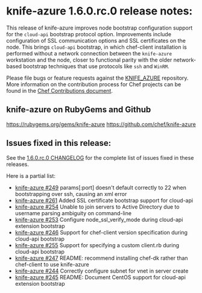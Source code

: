 <!---
This file is reset every time a new release is done. The contents of this file are for the currently unreleased version.

Example Note:

## Example Heading
Details about the thing that changed that needs to get included in the Release Notes in markdown.
-->

# knife-azure 1.6.0.rc.0 release notes:
This release of knife-azure improves node bootstrap configuration
support for the `cloud-api` bootstrap protocol option. Improvements include configuration of SSL
communication options and SSL certificates on the node. This brings
`cloud-api` bootstrap, in which chef-client installation is performed
without a network connection between the `knife-azure` workstation and
the node, closer to functional parity with the older
network-based bootstrap techniques that use protocols like `ssh` and `WinRM`.

Please file bugs or feature requests against the [KNIFE_AZURE](https://github.com/chef/knife-azure/issues) repository.
More information on the contribution process for Chef projects can be found in the [Chef Contributions document](https://docs.chef.io/community_contributions.html).

## knife-azure on RubyGems and Github
https://rubygems.org/gems/knife-azure
https://github.com/chef/knife-azure

## Issues fixed in this release:

See the [1.6.0.rc.0 CHANGELOG](https://github.com/chef/knife-azure/blob/1.6.0.rc.0/CHANGELOG.md)
for the complete list of issues fixed in these releases.

Here is a partial list:

* [knife-azure #249](https://github.com/chef/knife-azure/issues/249) params[:port] doesn't default correctly to 22 when bootstrapping over ssh, causing an xml error
* [knife-azure #261](https://github.com/chef/knife-azure/pull/261) Added SSL certificate bootstrap support for cloud-api
* [knife-azure #254](https://github.com/chef/knife-azure/issues/254) Unable to join servers to Active Directory due to username parsing ambiguity on command-line
* [knife-azure #253](https://github.com/chef/knife-azure/pull/253) Configure node\_ssl\_verify\_mode during cloud-api extension bootstrap
* [knife-azure #246](https://github.com/chef/knife-azure/pull/246) Support for chef-client version specification during cloud-api bootstrap
* [knife-azure #255](https://github.com/chef/knife-azure/pull/246) Support for specifying a custom client.rb during cloud-api bootstrap
* [knife-azure #247](https://github.com/chef/knife-azure/pull/246) README: recommend installing chef-dk rather than chef-client to use knife-azure
* [knife-azure #244](https://github.com/chef/knife-azure/pull/244) Correctly configure subnet for vnet in server create
* [knife-azure #245](https://github.com/chef/knife-azure/pull/244) README: Document CentOS support for cloud-api extension bootstrap




